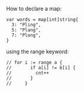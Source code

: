How to declare a map:
```
var words = map[int]string{
  3: "Pling",
  5: "Plang",
  7: "Plong",
}
```

using the range keyword:
```
// for i := range a {
//       if a[i] != b[i] {
//         cnt++
//       }
//     }
```